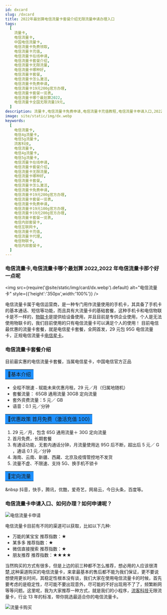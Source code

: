 ```yaml
---
id: dxcard
slug: /dxcard
title: 2022年最划算电信流量卡套餐介绍无限流量申请办理入口
tags:
  [
    流量卡,
    电信流量卡,
    中国电信流量卡,
    电信流量卡免费领取,
    电信流量卡充值,
    电信流量卡在线申请,
    电信流量卡套餐介绍,
    电信流量卡无限流量,
    电信流量卡哪种好,
    电信流量卡套餐,
    电信流量卡怎么激活,
    电信流量卡免费申请,
    电信流量卡19元200g官方办理,
    电信流量卡套餐一览表,
    电信流量卡哪个最划算2022,
    电信流量卡全国无限流量19元,
  ]
description: 流量卡,电信流量卡免费申请,电信流量卡充值教程,电信流量卡申请入口,2022年电信流量卡免费申请
image: site/static/img/dx.webp
keywords:
  [
    电信流量卡,
    电信4g流量卡,
    电信5g流量卡,
    流客科技,
    电信流量卡,
    电信4g流量卡,
    电信5g流量卡,
    电信流量卡在线申请,
    电信流量卡套餐介绍,
    电信流量卡无限流量,
    电信流量卡哪种好,
    电信流量卡套餐,
    电信流量卡怎么激活,
    电信流量卡免费申请,
    电信流量卡19元200g官方办理,
    电信流量卡套餐一览表,
    电信流量卡免费申请,
    电信流量卡19元100g官方办理,
    电信流量卡19元200g官方办理,
    电信流量卡套餐一览表,
    电信内部套餐卡,
    电信互联网卡,
    电信流量卡充值,
    电信流量卡代理,
    电信物联卡,
    电信内部套餐卡,
  ]
---
```


### 电信流量卡,电信流量卡哪个最划算 2022,2022 年电信流量卡那个好一点呢

<img
src={require('@site/static/img/card/dx.webp').default}
alt="电信流量卡"
style={{'height':'350px',width:'100%'}}
/>

电信流量卡属于电信运营商，是一种专门用作流量使用的手机卡，其具备了手机卡的基本通话、短信等功能，而且具有大流量卡的基础套餐，这种手机卡和电信物联卡是不一样的，[物联卡](https://baike.baidu.com/item/%E7%89%A9%E8%81%94%E5%8D%A1)是提供给设备使用，并且目前是专供企业使用，个人是无法使用物联卡的，我们目前使用的只有电信流量卡可以满足个人的使用！
目前电信最优惠的流量卡套餐，就是电信星卡套餐，全网首发，29 元包 95G 电信流量卡，正规电信流量卡[电信星卡](/docs/cx)。

### 电信流量卡套餐介绍

目前最实惠的电信流量卡套餐，当属电信星卡，中国电信官方正品

<table>
  <tr>
    <td bgcolor="#1E90FF">&#128226;基本介绍</td>
  </tr>
</table>

- 全程不限速﹣赋能未来优惠月租，29 元／月（归属地随机）
- 套餐流量： 65GB 通用流量 30GB 定向流量
- 套外资费流量：5 元／ GB
- 语音：0.1 元／分钟

<table>
  <tr>
    <td bgcolor="#1E90FF">&#128226;优惠政策 首月免费（激活充值 100)</td>
  </tr>
</table>

1. 29 元／月，包含 65G 通用流量＋ 30G 定向流量
2. 首月免费，长期套餐
3. 有通话功能，无套内通话分钟，月流量使用达 95G 后不断，超出后 5 元／ G ，通话 0.1 元／分钟
4. 海南、云南、新疆、西藏、北京及疫情管控地不发货
5. 流量不虚、不限速、支持 5G、换手机不锁卡

<table>
  <tr>
    <td bgcolor="#1E90FF">&#128226;定向流量</td>
  </tr>
</table>

&nbsp 抖音，快手，腾讯，优酷，爱奇艺，网易云，今日头条，百度等。

### 电信流量卡申请入口、如何办理？如何申请呢？

![电信流量卡申请](https://s3.bmp.ovh/imgs/2022/05/07/502910d3c15ce92f.png)

电信流量卡目前有不同的渠道可以获取，比如以下几种:

- 万能的某宝宝 推荐指数：★
- 某多多 推荐指数：★
- 微信直接搜索 推荐指数：★
- 朋友推荐 推荐指数：★★★★

当然购买的方式有很多，但是上边的前三种都不怎么推荐，想必用的人应该很清楚,这种渠道购买的电信流量卡，来拿最基本的售后都不能为我们保证，更不要说想使用更长时间，其稳定性根本没有谈，我们大家在使用电信流量卡的时候，首先要考虑的是稳定性，尽可能不要出现意外，尽可能的不好出现用不了了，频繁断网等等问题。这里呢，我为大家推荐一种方式，就是我们的小程序，[流客科技](https://www.liuketh.cn)无限流量卡，行业 13 年的标准，带你挑选最适合你的电信流量卡。

![流量卡购买](@site/static/img/card/shop.webp)
